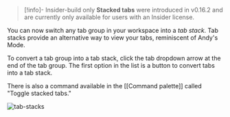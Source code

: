 > [!info]- Insider-build only
> **Stacked tabs** were introduced in v0.16.2 and are currently only available for users with an Insider license.


You can now switch any tab group in your workspace into a _tab stack_. Tab stacks provide an alternative way to view your tabs, reminiscent of Andy's Mode.

To convert a tab group into a tab stack, click the tab dropdown arrow at the end of the tab group. The first option in the list is a button to convert
tabs into a tab stack.

There is also a command available in the [[Command palette]] called "Toggle stacked tabs."

![tab-stacks](https://user-images.githubusercontent.com/693981/188205363-0f24b2a5-3706-4a8c-b38b-7a66baa68ce6.gif)
